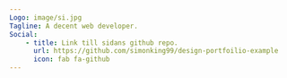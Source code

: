 ```yaml
---
Logo: image/si.jpg
Tagline: A decent web developer.
Social:
    - title: Link till sidans github repo.
      url: https://github.com/simonking99/design-portfoilio-example
      icon: fab fa-github
---
```

